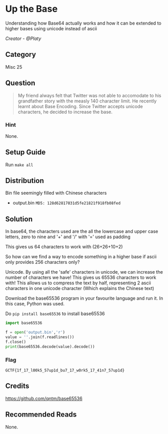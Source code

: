 # Up the Base
Understanding how Base64 actually works and how it can be extended to higher bases using unicode instead of ascii

<i>Creator - @Platy</i>

## Category
Misc 25

## Question
>My friend always felt that Twitter was not able to accomodate to his grandfather story with the measly 140 character limit. He recently learnt about Base Encoding. Since Twitter accepts unicode characters, he decided to increase the base.

### Hint
None.

## Setup Guide
Run `make all`

## Distribution
Bin file seemingly filled with Chinese characters
- output.bin `MD5: 128d62817031d5fe21821f918fb08fed`

## Solution
In base64, the characters used are the all the lowercase and upper case letters, zero to nine and '+' and '/' with '=' used as padding

This gives us 64 characters to work with (26+26+10+2)

So how can we find a way to encode something in a higher base if ascii only provides 256 characters only?

Unicode. By using all the 'safe' characters in unicode, we can increase the number of characters we have! This gives us 65536 characters to work with! This allows us to compress the text by half, representing 2 ascii characters in one unicode character (Which explains the Chinese text)

Download the base65536 program in your favourite language and run it. In this case, Python was used.

Do `pip install base65536` to install base65536

```python
import base65536

f = open('output.bin','r')
value = ''.join(f.readlines())
f.close()
print(base65536.decode(value).decode())
```

### Flag
`GCTF{1f_17_l00k5_57up1d_bu7_17_w0rk5_17_41n7_57up1d}`

## Credits
https://github.com/qntm/base65536

## Recommended Reads
None.
